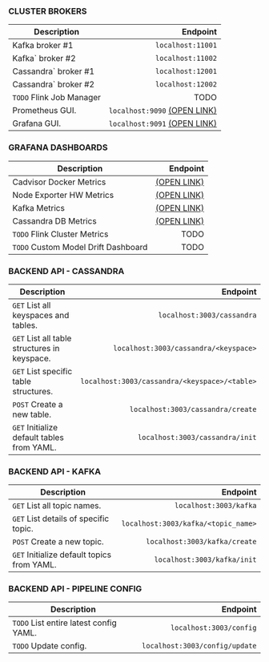 <style>
    table {
        width: 100%;
    }
</style>

### CLUSTER BROKERS

| Description | Endpoint |
| - | -: |
| Kafka broker #1 | `localhost:11001`|
| Kafka` broker #2 | `localhost:11002`|
| Cassandra` broker #1 | `localhost:12001`|
| Cassandra` broker #2 | `localhost:12002`|
| `TODO` Flink Job Manager | TODO |
| Prometheus GUI. | `localhost:9090` [(OPEN LINK)](http://localhost:9090)|
| Grafana GUI. | `localhost:9091`  [(OPEN LINK)](http://localhost:9091)|

### GRAFANA DASHBOARDS

| Description | Endpoint |
| - | -: |
| Cadvisor Docker Metrics | [(OPEN LINK)](http://localhost:9091/d/4dMaCsRZz/cadvisor-docker-metrics) |
| Node Exporter HW Metrics | [(OPEN LINK)](http://localhost:9091/d/rYdddlPWk/node-exporter-hw-metrics) |
| Kafka Metrics | [(OPEN LINK)](http://localhost:9091/d/5nhADrDWk/kafka-cluster-metrics) |
| Cassandra DB Metrics | [(OPEN LINK)](http://localhost:9091/d/000000086/cassandra-cluster-metrics) |
| `TODO` Flink Cluster Metrics | TODO |
| `TODO` Custom Model Drift Dashboard | TODO |

### BACKEND API - CASSANDRA

| Description | Endpoint |
| - | -: |
| `GET` List all keyspaces and tables. | `localhost:3003/cassandra`|
| `GET` List all table structures in keyspace. | `localhost:3003/cassandra/<keyspace>`|
| `GET` List specific table structures. | `localhost:3003/cassandra/<keyspace>/<table>`|
| `POST` Create a new table. | `localhost:3003/cassandra/create`|
| `GET` Initialize default tables from YAML. | `localhost:3003/cassandra/init`|

### BACKEND API - KAFKA

| Description | Endpoint |
| - | -: |
| `GET` List all topic names. | `localhost:3003/kafka`|
| `GET` List details of specific topic. | `localhost:3003/kafka/<topic_name>`|
| `POST` Create a new topic. | `localhost:3003/kafka/create`|
| `GET` Initialize default topics from YAML. | `localhost:3003/kafka/init`|

### BACKEND API - PIPELINE CONFIG

| Description | Endpoint |
| - | -: |
| `TODO` List entire latest config YAML. | `localhost:3003/config`|
| `TODO` Update config. | `localhost:3003/config/update`|